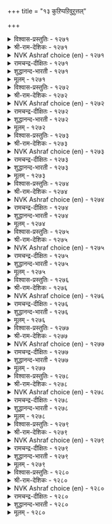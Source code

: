 +++
title = "१३ कुऱिप्पऱिवुऱुत्तल्"

+++


<details><summary>विश्वास-प्रस्तुतिः - १२७१</summary>

करप्पिनुङ् गैयिगन् दॊल्लानिन् उण्गण्  
उरैक्कल् उऱुवदॊन् ऱुण्डु।       १२७१
</details>

<details><summary>श्री-राम-देशिकः - १२७१</summary>

गुप्तेऽपि विषयेऽतीत्य निर्याते तव चक्षुषी ।  
अन्तर्गतं रहस्यार्थमचिरान्मम वक्ष्यतः ॥ १२७१॥
</details>

<details><summary>NVK Ashraf choice (en) - १२७१</summary>

१२७१
Even if you hide, your divulging eyes reveal
That something lurks your mind.
(N.V.K. Ashraf)
</details>

<details><summary>रामचन्द्र-दीक्षितः - १२७१</summary>

1271 karappiṉum kaiyikantu ollāniṉ uṇkaṇ  
uraikkal uṟuvatoṉṟu uṇṭu.

1271\. Though you hide it, your uncontrolled eyes reveal a secret to me.  
</details>

<details><summary>शुद्धानन्द-भारती - १२७१</summary>

1\. கரப்பினுங் கையிகந் தொல்லாநின் உண்கண்  
உரைக்க லுறுவதொன்று உண்டு.  
You hide; but your painted eyes  
Restraint off, report your surmise.        1271  
</details>

<details><summary>मूलम् - १२७१</summary>

करप्पिनुङ् गैयिगन् दॊल्लानिन् उण्गण्  
उरैक्कल् उऱुवदॊन् ऱुण्डु।       १२७१
</details>

<details><summary>विश्वास-प्रस्तुतिः - १२७२</summary>

कण्णिऱैन्द कारिगैक् काम्बेर्दोट् पेदैक्कुप्  
पॆण्निऱैन्द नीर्मै पॆरिदु।       १२७२
</details>

<details><summary>श्री-राम-देशिकः - १२७२</summary>

वंशुतुल्यकरा या तु पूर्णसौन्दर्यशालिनी ।  
तस्या प्रियायां लज्जाख्यस्त्रीधर्मः पूर्णतां गतः ॥ १२७२॥
</details>

<details><summary>NVK Ashraf choice (en) - १२७२</summary>

१२७२
Her eye catching beauty and bamboo shoulders
Simply enhance her feminine reserve!
(N.V.K. Ashraf), (J. Narayanaswamy)
</details>

<details><summary>रामचन्द्र-दीक्षितः - १२७२</summary>

1272 kaṇniṟainta kārikaik kāmpuērtōḷ pētaikkup  
peṇniṟainta nīrmai peritu.

1272\. This girl of long eyes and bamboo shoulders has too much womanly modesty.  
</details>

<details><summary>शुद्धानन्द-भारती - १२७२</summary>

2\. கண்நிறைந்த காரிகைக் காம்பேர்தோட் பேதைக்குப்  
பெண்நிறைந்த நீர்மை பெரிது.  
With seemly grace and stem-like arms  
The simple she has ample charms.        1272  
</details>

<details><summary>मूलम् - १२७२</summary>

कण्णिऱैन्द कारिगैक् काम्बेर्दोट् पेदैक्कुप्  
पॆण्निऱैन्द नीर्मै पॆरिदु।       १२७२
</details>

<details><summary>विश्वास-प्रस्तुतिः - १२७३</summary>

मणियिल् तिगऴ्दरु नूल्बोल् मडन्दै  
अणियिल् तिगऴ्वदॊण्ड्रु उण्डु।       १२७३
</details>

<details><summary>श्री-राम-देशिकः - १२७३</summary>

आबद्धमणिरन्ध्रान्तःप्रसरत्सूत्रवद् ध्रुवम् ।  
प्रियालावण्यमध्येऽपि स्यादभिज्ञानमुत्तमम् ॥ १२७३॥
</details>

<details><summary>NVK Ashraf choice (en) - १२७३</summary>

१२७३
Something shines in her jeweled charm,
Like the thread shining in a crystal bead.
(P.S. Sundaram), ( Shuddhananda Bharatiar)
</details>

<details><summary>रामचन्द्र-दीक्षितः - १२७३</summary>

1273 maṇiyil tikaḻtaru nūlpōl maṭantai  
aṇiyil tikaḻvatoṉṟu uṇṭu.

1273\. Just like the thread concealed by the beads there is something lying beneath this damsel’s beauty.  
</details>

<details><summary>शुद्धानन्द-भारती - १२७३</summary>

3\. மணியில் திகழ்தரு நூல்போல் மடந்நை  
அணியில் திகழ்வதுஒன்று உண்டு.  
Something shines through her jewelled charm  
Like thread shining through wreathed gem.        1273  
</details>

<details><summary>मूलम् - १२७३</summary>

मणियिल् तिगऴ्दरु नूल्बोल् मडन्दै  
अणियिल् तिगऴ्वदॊण्ड्रु उण्डु।       १२७३
</details>

<details><summary>विश्वास-प्रस्तुतिः - १२७४</summary>

मुगैमॊक्कुळ् उळ्ळदु नाट्रम्बोल् पेदै  
नगैमॊक्कुळ् उळ्ळदॊन् ऱुण्डु।       १२७४
</details>

<details><summary>श्री-राम-देशिकः - १२७४</summary>

प्रसूनकुट्मलान्तःस्थसौरभेण समं भुवि ।  
कामिनीहास्यमध्येऽपि सूचना भाति काचन ॥ १२७४॥
</details>

<details><summary>NVK Ashraf choice (en) - १२७४</summary>

१२७४
Something lurks behind her half smile
Like the fragrance in a flower bud. *
(P.S. Sundaram)
</details>

<details><summary>रामचन्द्र-दीक्षितः - १२७४</summary>

1274 mukaimokkuḷ uḷḷatu nāṟṟampōl pētai  
nakaimokkuḷ uḷḷatoṉṟu uṇṭu.

1274\. Even as the fragrance that is locked up in the bud, there is something hidden in this damsel’s smile.  
</details>

<details><summary>शुद्धानन्द-भारती - १२७४</summary>

4\. முகைமொக்குள் உள்ளது நாற்றம்போல் பேதை  
நகைமொக்குள் உள்ளதொன்று உண்டு.  
Like scent in bud secrets conceal  
In the bosom of her half smile.        1274  
</details>

<details><summary>मूलम् - १२७४</summary>

मुगैमॊक्कुळ् उळ्ळदु नाट्रम्बोल् पेदै  
नगैमॊक्कुळ् उळ्ळदॊन् ऱुण्डु।       १२७४
</details>

<details><summary>विश्वास-प्रस्तुतिः - १२७५</summary>

सॆऱिदॊडि सॆय्दिऱन्द कळ्ळम् उऱुदुयर्  
तीर्क्कुम् मरुन्दॊण्ड्रु उडैत्तु।       १२७५
</details>

<details><summary>श्री-राम-देशिकः - १२७५</summary>

मामुद्दिश्य तु कामिन्या सङ्केतो यः पुरा कृतः ।  
स तु मद्यसनाधिक्यवारकौषधगार्भितः ॥ १२७५॥
</details>

<details><summary>NVK Ashraf choice (en) - १२७५</summary>

१२७५
The trickery caused by the braceleted one
Carries the medicine to cure my ills as well. *
(K. Krishnaswamy & Vijaya Ramkumar)
</details>

<details><summary>रामचन्द्र-दीक्षितः - १२७५</summary>

1275 ceṟitoṭi ceytiṟanta kaḷḷam uṟutuyar  
tīrkkum maruntoṉṟu uṭaittu.

1275\. The tactful departure of my bangled lady serves as soothing balm for my excruciating pain.  
</details>

<details><summary>शुद्धानन्द-भारती - १२७५</summary>

5\. செறிதொடி செய்திறந்த கள்ளம் உறுதுயர்  
தீர்க்கும் மருந்தொன்று உடைத்து.  
The close-bangled belle's hidden thought  
Has a cure for my troubled heart.        1275  
</details>

<details><summary>मूलम् - १२७५</summary>

सॆऱिदॊडि सॆय्दिऱन्द कळ्ळम् उऱुदुयर्  
तीर्क्कुम् मरुन्दॊण्ड्रु उडैत्तु।       १२७५
</details>

<details><summary>विश्वास-प्रस्तुतिः - १२७६</summary>

पॆरिदाट्रिप् पॆट्पक् कलत्तल् अरिदाट्रि  
अन्बिन्मै सूऴ्व तुडैत्तु।       १२७६
</details>

<details><summary>श्री-राम-देशिकः - १२७६</summary>

प्रेमाधिक्येन चादौ यन्मेलनं, तदितः परम् ।  
वियोगमूलकप्रेमत्यागचिह्ननिदर्शनम् ॥ १२७६॥
</details>

<details><summary>NVK Ashraf choice (en) - १२७६</summary>

१२७६
The lack of love in his embrace implies that
More sufferings are in store for me. *
(K. Krishnaswamy & Vijaya Ramkumar)
</details>

<details><summary>रामचन्द्र-दीक्षितः - १२७६</summary>

1276 peritāṟṟip peṭpak kalattal aritāṟṟi  
aṉpiṉmai cūḻvatu uṭaittu.

1276\. The pleasant union after the distress of separation still reminds one of the past indifference of the lover.  
</details>

<details><summary>शुद्धानन्द-भारती - १२७६</summary>

6\. பெரிதாற்றிப் பெட்பக் கலத்தல் அரிதாற்றி  
அன்பின்மை சூழ்வது உடைத்து.  
His over-kind close embrace sooths;  
But makes me feel, loveless, he parts.        1276  
</details>

<details><summary>मूलम् - १२७६</summary>

पॆरिदाट्रिप् पॆट्पक् कलत्तल् अरिदाट्रि  
अन्बिन्मै सूऴ्व तुडैत्तु।       १२७६
</details>

<details><summary>विश्वास-प्रस्तुतिः - १२७७</summary>

तण्णन् दुऱैवन् तणन्दमै नम्मिनुम्  
मुन्नम् उणर्न्द वळै।      १२७७
</details>

<details><summary>श्री-राम-देशिकः - १२७७</summary>

प्रियः कायेन बद्धोऽपि विश्लेषं मनसा ययौ ।  
ज्ञात्वेदं वलयाः पूर्व मम हस्ताद्विनिस्सृताः ॥ १२७७॥
</details>

<details><summary>NVK Ashraf choice (en) - १२७७</summary>

१२७७
Even before I could, my bangles figured out
The immanent separation from my lord.
(N.V.K. Ashraf)
</details>

<details><summary>रामचन्द्र-दीक्षितः - १२७७</summary>

1277 taṇṇam tuṟaivaṉ taṇantamai nammiṉum  
muṉṉam uṇarnta vaḷai.

1277\. My bangles betrayed even before I did my lover’s separation from me.  
</details>

<details><summary>शुद्धानन्द-भारती - १२७७</summary>

7\. தண்ணந் துறைவன் தணந்தமை நம்மினும்  
முன்னம் உணர்ந்த வளை.  
Quick, my bracelets read before  
The mind of my lord of cool shore.        1277  
</details>

<details><summary>मूलम् - १२७७</summary>

तण्णन् दुऱैवन् तणन्दमै नम्मिनुम्  
मुन्नम् उणर्न्द वळै।      १२७७
</details>

<details><summary>विश्वास-प्रस्तुतिः - १२७८</summary>

नॆरुनट्रुच् चॆण्ड्रार्ऎम् कादलर् यामुम्  
ऎऴुनाळेम् मेनि पसन्दु।       १२७८
</details>

<details><summary>श्री-राम-देशिकः - १२७८</summary>

मां वियुज्य प्रियः पूर्वदिन एव जगाम सः ।  
मत्काये किन्तु वैवर्ण्यमभूत् सप्तदिनात्पुरा ॥ १२७८॥
</details>

<details><summary>NVK Ashraf choice (en) - १२७८</summary>

१२७८
My lord left only yesterday,
And I already have a week's pallor. *
(P.S. Sundaram)
Her friend to Him
</details>

<details><summary>रामचन्द्र-दीक्षितः - १२७८</summary>

1278 nerunaṟṟuc ceṉṟārem kātalar yāmum  
eḻunāḷēm mēṉi pacantu.

1278\. It was only yesterday that my lover went, but I have acquired seven days’ pallor.  
</details>

<details><summary>शुद्धानन्द-भारती - १२७८</summary>

8\. நெருநற்றுச் சென்றார்எம் காதலர் யாமும்  
எழுநாளேம் மேனி பசந்து.  
My lover parted but yesterday;  
With sallowness it is seventh day.        1278  
</details>

<details><summary>मूलम् - १२७८</summary>

नॆरुनट्रुच् चॆण्ड्रार्ऎम् कादलर् यामुम्  
ऎऴुनाळेम् मेनि पसन्दु।       १२७८
</details>

<details><summary>विश्वास-प्रस्तुतिः - १२७९</summary>

तॊडिनोक्कि मॆन्दोळुम् नोक्कि अडिनोक्कि  
अह्दाण् डवळ्सॆय् तदु।      १२७९
</details>

<details><summary>श्री-राम-देशिकः - १२७९</summary>

स्वीयस्कन्धौ स्ववलयान् स्वपादौ यद्ददर्श सा ।  
तदेतद् भाविविश्लेषनिरूप कनिदर्शनम् ॥ १२७९॥
</details>

<details><summary>NVK Ashraf choice (en) - १२७९</summary>

१२७९
She did no more than show me her loose bracelets,
Slender shoulders and swollen feet.
(K. Krishnaswamy & Vijaya Ramkumar), (J. Narayanaswamy)
</details>

<details><summary>रामचन्द्र-दीक्षितः - १२७९</summary>

1279 toṭinōkki meṉtōḷum nōkki aṭinōkki  
aḵtāṇṭu avaḷcey tatu.

1279\. She looks at her bangles; she looks at her beautiful shoulders and she looks down at her feet. This is her present occupation.  
</details>

<details><summary>शुद्धानन्द-भारती - १२७९</summary>

9\. தொடிநோக்கி மென்றோளும் நோக்கி அடிநோக்கி  
அஃதாண்டு அவள்செய் தது.  
She views her armlets, her tender arms  
And then her feet; these are her norms.        1279  
</details>

<details><summary>मूलम् - १२७९</summary>

तॊडिनोक्कि मॆन्दोळुम् नोक्कि अडिनोक्कि  
अह्दाण् डवळ्सॆय् तदु।      १२७९
</details>

<details><summary>विश्वास-प्रस्तुतिः - १२८०</summary>

पॆण्णिनाल् पॆण्मै उडैत्तॆन्ब कण्णिनाल्  
कामनोय् सॊल्लि इरवु।      १२८०
</details>

<details><summary>श्री-राम-देशिकः - १२८०</summary>

कामरोगं स्वनेत्राभ्यामुक्तवा स्त्रीभिश्च याचनम् ।  
भवेत् स्त्रीत्वगुणस्यापि स्त्रीत्वधर्मप्रकल्पनम् ॥ १२८०॥
</details>

<details><summary>NVK Ashraf choice (en) - १२८०</summary>

१२८०
They say a woman is most womanly
When she makes her eyes declare and plead. *
(P.S. Sundaram)
</details>

<details><summary>रामचन्द्र-दीक्षितः - १२८०</summary>

1280 peṇṇiṉāl peṇmai uṭaitteṉpa kaṇṇiṉāṟal  
kāmanōy colli iravu.

1280\. The eyes seek the cure of passion. It is the modesty of a modest woman.  
</details>

<details><summary>शुद्धानन्द-भारती - १२८०</summary>

10\. பெண்ணினால் பெண்மை உடைத்தென்ப கண்ணினால்  
காமநோய் சொல்லி இரவு.  
To express love-pangs by eyes and pray  
Is womanhood's womanly way.        1280  
</details>

<details><summary>मूलम् - १२८०</summary>

पॆण्णिनाल् पॆण्मै उडैत्तॆन्ब कण्णिनाल्  
कामनोय् सॊल्लि इरवु।      १२८०
</details>
